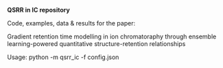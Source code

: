 **QSRR in IC repository**

Code, examples, data & results for the paper:

Gradient retention time modelling in ion chromatoraphy through ensemble learning-powered quantitative structure-retention relationships

Usage:
python -m qsrr_ic -f config.json
